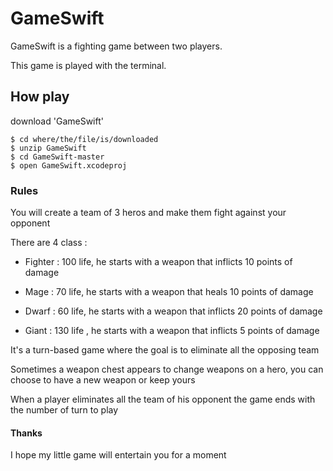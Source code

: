 # GameSwift

GameSwift is a fighting game between two players.

This game is played with the terminal.

## How play 

download 'GameSwift'

``` 
$ cd where/the/file/is/downloaded
$ unzip GameSwift
$ cd GameSwift-master 
$ open GameSwift.xcodeproj
``` 

### Rules 

You will create a team of 3 heros and make them fight against your opponent

There are 4 class :

* Fighter : 100 life, he starts with a weapon that inflicts 10 points of damage

* Mage : 70 life, he starts with a weapon that heals 10 points of damage

* Dwarf : 60 life, he starts with a weapon that inflicts 20 points of damage

* Giant : 130 life , he starts with a weapon that inflicts 5 points of damage


It's a turn-based game where the goal is to eliminate all the opposing team


Sometimes a weapon chest appears to change weapons on a hero, you can choose to have a new weapon or keep yours


When a player eliminates all the team of his opponent the game ends with the number of turn to play

#### Thanks 


I hope my little game will entertain you for a moment
